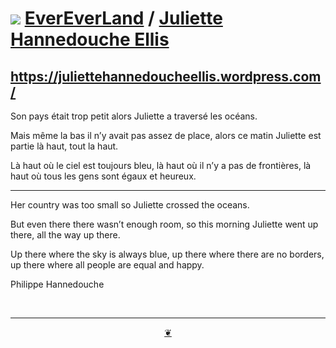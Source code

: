 # [![](https://evereverland.github.io/lib/assets/icons/mark-github.svg )](https://github.com/evereverland/evereverland.github.io/tree/master/everlandings "Source code on GitHub" ) [EverEverLand]( https://evereverland.github.io/ "Home page" ) / [Juliette Hannedouche Ellis]( https://evereverland.github.io/#evereverlandings/juliette-hannedouche-ellis/README.md)

## https://juliettehannedoucheellis.wordpress.com/


Son pays était trop petit alors Juliette a traversé les océans.

Mais même la bas il n’y avait pas assez de place, alors ce matin Juliette est partie là haut, tout la haut.

Là haut où le ciel est toujours bleu, là haut où il n’y a pas de frontières, là haut où tous les gens sont égaux et heureux.

***

Her country was too small so Juliette crossed the oceans.

But even there there wasn’t enough room, so this morning Juliette went up there, all the way up there.

Up there where the sky is always blue, up there where there are no borders, up there where all people are equal and happy.


Philippe Hannedouche

<br>

***

<center title="Hello! Click me to go up to the top" ><a class=aDingbat href=javascript:window.scrollTo(0,0);> ❦ </a></center>